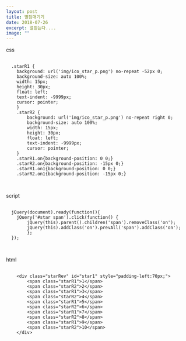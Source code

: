 ```yaml
---
layout: post
title: 별점매기기
date: 2018-07-26
excerpt: 열받는다....
image: ""
---
```

<div>
css
 <pre style="width:100%">
  <code>
  .starR1 {
    background: url('img/ico_star_p.png') no-repeat -52px 0;
    background-size: auto 100%;
    width: 15px;
    height: 30px;
    float: left;
    text-indent: -9999px;
    cursor: pointer;
    }
    .starR2 {
        background: url('img/ico_star_p.png') no-repeat right 0;
        background-size: auto 100%;
        width: 15px;
        height: 30px;
        float: left;
        text-indent: -9999px;
        cursor: pointer;
    }
    .starR1.on{background-position: 0 0;}
    .starR2.on{background-position: -15px 0;}
    .starR1.on1{background-position: 0 0;}
    .starR2.on1{background-position: -15px 0;}
  </code>
 </pre>
 script
 <pre style="width:100%">
  <code> 
  jQuery(document).ready(function(){
    jQuery('#star span').click(function() {
        jQuery(this).parent().children('span').removeClass('on');
        jQuery(this).addClass('on').prevAll('span').addClass('on');
        };
  });
  </code>
 </pre>
 html
 <pre style="width:100%">
  <code>
    &lt;div class="starRev" id="star1" style="padding-left:70px;"&gt;
        &lt;span class="starR1"&gt;1&lt;/span&gt;
        &lt;span class="starR2"&gt;2&lt/span&gt;
        &lt;span class="starR1"&gt;3&lt/span&gt;
        &lt;span class="starR2"&gt;4&lt/span&gt;
        &lt;span class="starR1"&gt;5&lt/span&gt;
        &lt;span class="starR2"&gt;6&lt/span&gt;
        &lt;span class="starR1"&gt;7&lt/span&gt;
        &lt;span class="starR2"&gt;8&lt/span&gt;
        &lt;span class="starR1"&gt;9&lt/span&gt;
        &lt;span class="starR2"&gt;10&lt/span&gt;
    &lt;/div&gt;
  </code>
 </pre>
 
</div>
